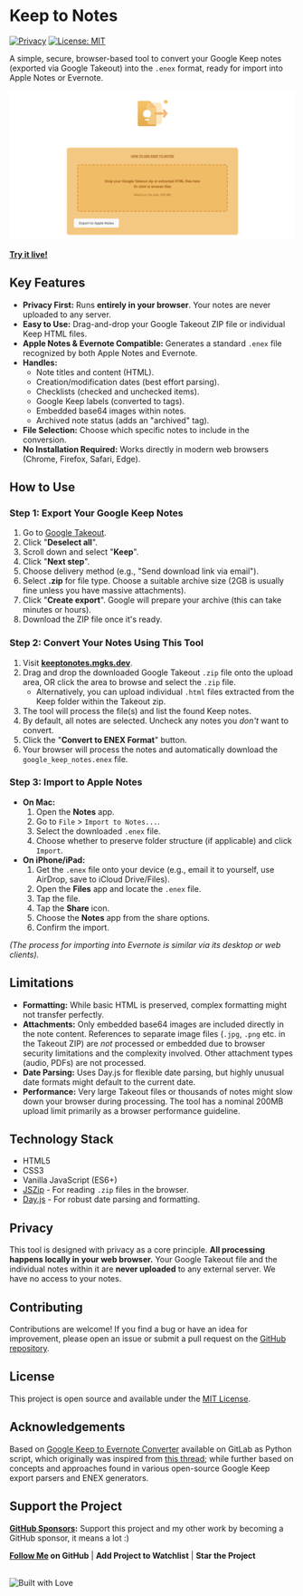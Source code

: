  # Keep to Notes

[![Privacy](https://img.shields.io/badge/Privacy-Client--Side%20Only-brightgreen)](https://keeptonotes.mgks.dev/)
[![License: MIT](https://img.shields.io/badge/License-MIT-blue.svg)](LICENSE)

A simple, secure, browser-based tool to convert your Google Keep notes (exported via Google Takeout) into the `.enex` format, ready for import into Apple Notes or Evernote.

![Screenshot of the Keep to Notes Tool](assets/preview.png)

**[Try it live!](https://keeptonotes.mgks.dev/)**

## Key Features

*   **Privacy First:** Runs **entirely in your browser**. Your notes are never uploaded to any server.
*   **Easy to Use:** Drag-and-drop your Google Takeout ZIP file or individual Keep HTML files.
*   **Apple Notes & Evernote Compatible:** Generates a standard `.enex` file recognized by both Apple Notes and Evernote.
*   **Handles:**
    *   Note titles and content (HTML).
    *   Creation/modification dates (best effort parsing).
    *   Checklists (checked and unchecked items).
    *   Google Keep labels (converted to tags).
    *   Embedded base64 images within notes.
    *   Archived note status (adds an "archived" tag).
*   **File Selection:** Choose which specific notes to include in the conversion.
*   **No Installation Required:** Works directly in modern web browsers (Chrome, Firefox, Safari, Edge).

## How to Use

### Step 1: Export Your Google Keep Notes

1.  Go to [Google Takeout](https://takeout.google.com/).
2.  Click "**Deselect all**".
3.  Scroll down and select "**Keep**".
4.  Click "**Next step**".
5.  Choose delivery method (e.g., "Send download link via email").
6.  Select **.zip** for file type. Choose a suitable archive size (2GB is usually fine unless you have massive attachments).
7.  Click "**Create export**". Google will prepare your archive (this can take minutes or hours).
8.  Download the ZIP file once it's ready.

### Step 2: Convert Your Notes Using This Tool

1.  Visit **[keeptonotes.mgks.dev](https://keeptonotes.mgks.dev/)**.
2.  Drag and drop the downloaded Google Takeout `.zip` file onto the upload area, OR click the area to browse and select the `.zip` file.
    *   Alternatively, you can upload individual `.html` files extracted from the Keep folder within the Takeout zip.
3.  The tool will process the file(s) and list the found Keep notes.
4.  By default, all notes are selected. Uncheck any notes you *don't* want to convert.
5.  Click the "**Convert to ENEX Format**" button.
6.  Your browser will process the notes and automatically download the `google_keep_notes.enex` file.

### Step 3: Import to Apple Notes

*   **On Mac:**
    1.  Open the **Notes** app.
    2.  Go to `File` > `Import to Notes...`.
    3.  Select the downloaded `.enex` file.
    4.  Choose whether to preserve folder structure (if applicable) and click `Import`.
*   **On iPhone/iPad:**
    1.  Get the `.enex` file onto your device (e.g., email it to yourself, use AirDrop, save to iCloud Drive/Files).
    2.  Open the **Files** app and locate the `.enex` file.
    3.  Tap the file.
    4.  Tap the **Share** icon.
    5.  Choose the **Notes** app from the share options.
    6.  Confirm the import.

*(The process for importing into Evernote is similar via its desktop or web clients).*

## Limitations

*   **Formatting:** While basic HTML is preserved, complex formatting might not transfer perfectly.
*   **Attachments:** Only embedded base64 images are included directly in the note content. References to separate image files (`.jpg`, `.png` etc. in the Takeout ZIP) are *not* processed or embedded due to browser security limitations and the complexity involved. Other attachment types (audio, PDFs) are not processed.
*   **Date Parsing:** Uses Day.js for flexible date parsing, but highly unusual date formats might default to the current date.
*   **Performance:** Very large Takeout files or thousands of notes might slow down your browser during processing. The tool has a nominal 200MB upload limit primarily as a browser performance guideline.

## Technology Stack

*   HTML5
*   CSS3
*   Vanilla JavaScript (ES6+)
*   [JSZip](https://stuk.github.io/jszip/) - For reading `.zip` files in the browser.
*   [Day.js](https://day.js.org/) - For robust date parsing and formatting.

## Privacy

This tool is designed with privacy as a core principle. **All processing happens locally in your web browser.** Your Google Takeout file and the individual notes within it are **never uploaded** to any external server. We have no access to your notes.

## Contributing

Contributions are welcome! If you find a bug or have an idea for improvement, please open an issue or submit a pull request on the [GitHub repository](https://github.com/mgks/keeptonotes).

## License

This project is open source and available under the [MIT License](LICENSE).

## Acknowledgements

Based on [Google Keep to Evernote Converter](https://gitlab.com/hmvs1/google-keep-to-evernote-converter) available on GitLab as Python script, which originally was inspired from [this thread](https://discussion.evernote.com/forums/topic/97201-how-to-transfer-all-the-notes-from-google-keep-to-evernote/); while further based on concepts and approaches found in various open-source Google Keep export parsers and ENEX generators.

## Support the Project

**[GitHub Sponsors](https://github.com/sponsors/mgks):** Support this project and my other work by becoming a GitHub sponsor, it means a lot :)

**[Follow Me](https://github.com/mgks) on GitHub** | **Add Project to Watchlist** | **Star the Project**

<br /><img src="https://forthebadge.com/images/badges/built-with-love.svg" alt="Built with Love">